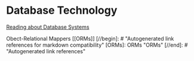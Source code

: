 # Database Technology

[Reading about Database Systems](https://ocw.mit.edu/courses/electrical-engineering-and-computer-science/6-830-database-systems-fall-2010/readings/)

Obect-Relational Mappers [[ORMs]]
[//begin]: # "Autogenerated link references for markdown compatibility"
[ORMs]: ORMs "ORMs"
[//end]: # "Autogenerated link references"

